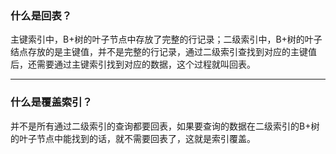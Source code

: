 ### 什么是回表？

主键索引中，B+树的叶子节点中存放了完整的行记录；二级索引中，B+树的叶子结点存放的是主键值，并不是完整的行记录，通过二级索引查找到对应的主键值后，还需要通过主键索引找到对应的数据，这个过程就叫回表。

---

### 什么是覆盖索引？

并不是所有通过二级索引的查询都要回表，如果要查询的数据在二级索引的B+树的叶子节点中能找到的话，就不需要回表了，这就是索引覆盖。